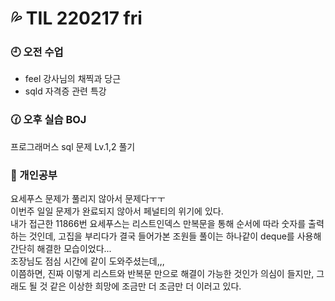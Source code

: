 # 💦 TIL 220217 fri

### 🕘 오전 수업

- feel 강사님의 채찍과 당근
- sqld 자격증 관련 특강

### 🕜 오후 실습 BOJ

프로그래머스 sql 문제 Lv.1,2 풀기

</div>
</details>

### 🤨 개인공부

요세푸스 문제가 풀리지 않아서 문제다ㅜㅜ\
이번주 일일 문제가 완료되지 않아서 페널티의 위기에 있다.\
내가 접근한 11866번 요세푸스는 리스트인덱스 만복문을 통해 순서에 따라 숫자를 출력하는 것인데, 고집을 부리다가 결국 들어가본 조원들 풀이는 하나같이 deque를 사용해 간단히 해결한 모습이었다...\
조장님도 점심 시간에 같이 도와주셨는데,,, \
이쯤하면, 진짜 이렇게 리스트와 반복문 만으로 해결이 가능한 것인가 의심이 들지만, 그래도 될 것 같은 이상한 희망에 조금만 더 조금만 더 이러고 있다.
